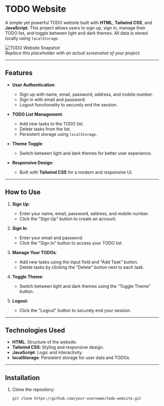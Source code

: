 # TODO Website

A simple yet powerful TODO website built with **HTML**, **Tailwind CSS**, and **JavaScript**. This project allows users to sign up, sign in, manage their TODO list, and toggle between light and dark themes. All data is stored locally using `localStorage`.

![TODO Website Snapshot](https://via.placeholder.com/800x400.png?text=TODO+Website+Snapshot)  
*Replace this placeholder with an actual screenshot of your project.*

---

## Features

- **User Authentication**:
  - Sign up with name, email, password, address, and mobile number.
  - Sign in with email and password.
  - Logout functionality to securely end the session.

- **TODO List Management**:
  - Add new tasks to the TODO list.
  - Delete tasks from the list.
  - Persistent storage using `localStorage`.

- **Theme Toggle**:
  - Switch between light and dark themes for better user experience.

- **Responsive Design**:
  - Built with **Tailwind CSS** for a modern and responsive UI.

---

## How to Use

1. **Sign Up**:
   - Enter your name, email, password, address, and mobile number.
   - Click the "Sign Up" button to create an account.

2. **Sign In**:
   - Enter your email and password.
   - Click the "Sign In" button to access your TODO list.

3. **Manage Your TODOs**:
   - Add new tasks using the input field and "Add Task" button.
   - Delete tasks by clicking the "Delete" button next to each task.

4. **Toggle Theme**:
   - Switch between light and dark themes using the "Toggle Theme" button.

5. **Logout**:
   - Click the "Logout" button to securely end your session.

---

## Technologies Used

- **HTML**: Structure of the website.
- **Tailwind CSS**: Styling and responsive design.
- **JavaScript**: Logic and interactivity.
- **localStorage**: Persistent storage for user data and TODOs.

---

## Installation

1. Clone the repository:
   ```bash
   git clone https://github.com/your-username/todo-website.git
